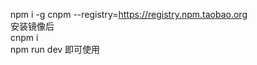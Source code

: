 npm i -g cnpm --registry=https://registry.npm.taobao.org 
<br>
安装镜像后
<br>
cnpm i
<br>
npm run dev
即可使用
